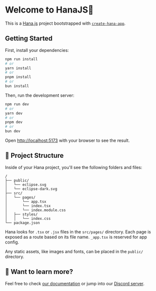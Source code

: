 # Welcome to HanaJS🍃

This is a [Hana.js](https://hanajs.dev/) project bootstrapped with [`create-hana-app`](https://github.com/leafsphp/hana/tree/main/packages/create-hana-app).

## Getting Started

First, install your dependencies:

```bash
npm run install
# or
yarn install
# or
pnpm install
# or
bun install
```

Then, run the development server:

```bash
npm run dev
# or
yarn dev
# or
pnpm dev
# or
bun dev
```

Open [http://localhost:5173](http://localhost:5173) with your browser to see the result.

## 📐 Project Structure

Inside of your Hana project, you'll see the following folders and files:

```text
/
├── public/
│   └── eclipse.svg
│   └── eclipse-dark.svg
├── src/
│   └── pages/
│       └── app.tsx
│       └── index.tsx
│       └── index.module.css
│   ├── styles/
│   │   └── index.css
└── package.json
```

Hana looks for `.tsx` or `.jsx` files in the `src/pages/` directory. Each page is exposed as a route based on its file name. `_app.tsx` is reserved for app config.

Any static assets, like images and fonts, can be placed in the `public/` directory.

## 👀 Want to learn more?

Feel free to check [our documentation](https://hanajs.dev/) or jump into our [Discord server](https://discord.gg/Pkrm9NJPE3).
